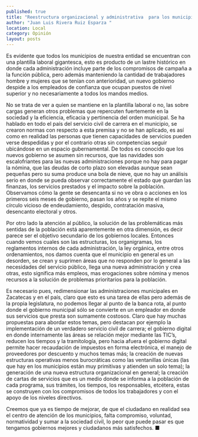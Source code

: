```yaml
---
published: true
title: "Reestructura organizacional y administrativa  para los municipios de Zacatecas "
author: "Juan Luis Rivera Ruiz Esparza "
location: Local
category: Opinión
layout: posts
---
```


Es evidente que todos los municipios de nuestra entidad se encuentran con una plantilla laboral gigantesca, esto es producto de un lastre histórico en donde cada administración incluye parte de los compromisos de campaña a la función pública, pero además manteniendo la cantidad de trabajadores hombre y mujeres que se tenían con anterioridad, un nuevo gobierno despide a los empleados de confianza que ocupan puestos de nivel superior y no necesariamente a todos los mandos medios.

No se trata de ver a quien se mantiene en la plantilla laboral o no, las sobre cargas generan otros problemas que repercuten fuertemente en la sociedad y la eficiencia, eficacia y pertinencia del orden municipal.
Se ha hablado en todo el país del servicio civil de carrera en el municipio, se crearon normas con respecto a esta premisa y no se han aplicado, es así como en realidad las personas que tienen capacidades de servicios pueden verse despedidas y por el contrario otras sin competencias seguir ubicándose en un espacio gubernamental.
De todos es conocido que los nuevos gobierno se asumen sin recursos, que las navidades son escalofriantes para las nuevas administraciones porque no hay para pagar la nómina, que las deudas de corto plazo son elevadas aunque sean pequeñas pero su suma produce una bola de nieve, que no hay un análisis serio en donde se pueda observar correctamente el estado que guardan las finanzas, los servicios prestados y el impacto sobre la población.
Observamos cómo la gente se desencanta si no ve obra o acciones en los primeros seis meses de gobierno, pasan los años y se repite el mismo círculo vicioso de endeudamiento, despido, contratación masiva, desencanto electoral y otros.

Por otro lado la atención al público, la solución de las problemáticas más sentidas de la población está aparentemente en otra dimensión, es decir parece ser el objetivo secundario de los gobiernos locales.
Entonces cuando vemos cuales son las estructuras, los organigramas, los reglamentos internos de cada administración, la ley orgánica, entre otros ordenamientos, nos damos cuenta que el municipio en general es un desorden, se crean y suprimen áreas que no responden por lo general a las necesidades del servicio público, llega una nueva administración y crea otras, esto significa más empleos, mas erogaciones sobre nómina y menos recursos a la solución de problemas prioritarios para la población.

Es necesario pues, redimensionar las administraciones municipales en Zacatecas y en el país, claro que esto es una tarea de ellas pero además de la propia legislatura, no podemos llegar al punto de la banca rota, al punto donde el gobierno municipal sólo se convierte en un empleador en donde sus servicios que presta son sumamente costosos.
Claro que hay muchas propuestas para abordar estos temas, pero destacan por ejemplo la implementación de un verdadero servicio civil de carrera; el gobierno digital en donde internamente las áreas se relación mejor mediante las TIC’s, reducen los tiempos y la tramitología, pero hacia afuera el gobierno digital permite hacer recaudación de impuestos en forma electrónica, el manejo de proveedores por descuento y muchos temas más; la creación de nuevas estructuras operativas menos burocráticas como las ventanillas únicas (las que hay en los municipios están muy primitivas y atienden un solo tema); la generación de una nueva estructura organizacional en general; la creación de cartas de servicios que es un medio donde se informa a la población de cada programa, sus trámites, los tiempos, los responsables, etcétera, estas se construyen con los compromisos de todos los trabajadores y con el apoyo de los niveles directivos.

Creemos que ya es tiempo de mejorar, de que el ciudadano en realidad sea el centro de atención de los municipios, falta compromiso, voluntad, normatividad y sumar a la sociedad civil, lo peor que puede pasar es que tengamos gobiernos mejores y ciudadanos más satisfechos. ■
